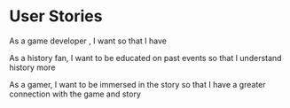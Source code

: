 # **User Stories**

As a game developer , I want  so that I have 

As a history fan, I want to be educated on past events so that I understand history more

As a gamer, I want to be immersed in the story so that I have a greater connection with the game and story
